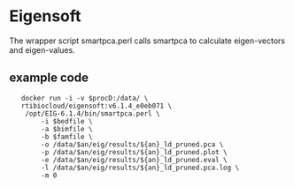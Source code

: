 # Eigensoft
The wrapper script smartpca.perl calls smartpca to calculate eigen-vectors and eigen-values.

## example code

```shell
   docker run -i -v $procD:/data/ \
   rtibiocloud/eigensoft:v6.1.4_e0eb071 \
    /opt/EIG-6.1.4/bin/smartpca.perl \
        -i $bedfile \
        -a $bimfile \
        -b $famfile \
        -o /data/$an/eig/results/${an}_ld_pruned.pca \
        -p /data/$an/eig/results/${an}_ld_pruned.plot \
        -e /data/$an/eig/results/${an}_ld_pruned.eval \
        -l /data/$an/eig/results/${an}_ld_pruned.pca.log \
        -m 0
```
